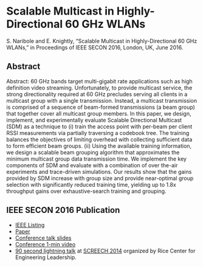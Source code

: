 # Scalable Multicast in Highly-Directional 60 GHz WLANs

S. Naribole and E. Knightly, “Scalable Multicast in Highly-Directional 60 GHz WLANs,” in Proceedings of IEEE SECON 2016, London, UK, June 2016. 

## Abstract
Abstract:
60 GHz bands target multi-gigabit rate applications such as high definition video streaming. Unfortunately, to provide multicast service, the strong directionality required at 60 GHz precludes serving all clients in a multicast group with a single transmission. Instead, a multicast transmission is comprised of a sequence of beam-formed transmissions (a beam group) that together cover all multicast group members. In this paper, we design, implement, and experimentally evaluate Scalable Directional Multicast (SDM) as a technique to (i) train the access point with per-beam per client RSSI measurements via partially traversing a codebook tree. The training balances the objectives of limiting overhead with collecting sufficient data to form efficient beam groups. (ii) Using the available training information, we design a scalable beam grouping algorithm that approximates the minimum multicast group data transmission time. We implement the key components of SDM and evaluate with a combination of over the-air experiments and trace-driven simulations. Our results show that the gains provided by SDM increase with group size and provide near-optimal group selection with significantly reduced training time, yielding up to 1.8x throughput gains over exhaustive-search training and grouping.

## IEEE SECON 2016 Publication

- [IEEE Listing](http://ieeexplore.ieee.org/document/7733014/)
- [Paper](http://networks.rice.edu/files/2016/03/SDM-r36n3b.pdf)
- [Conference talk slides](http://networks.rice.edu/files/2016/07/SECON_SDM_sharan-2257bi8.pdf)
- [Conference 1-min video](https://www.youtube.com/watch?v=-bieBfboWNA)
- [90 second lightning talk](https://www.youtube.com/watch?v=e3Ig0rMCaXU) at [SCREECH 2014](http://screech.blogs.rice.edu/) organized by Rice Center for Engineering Leadership.
